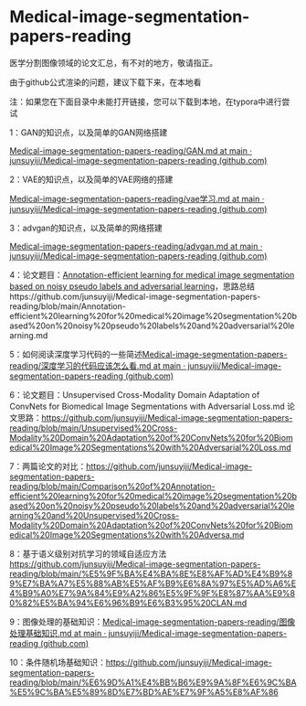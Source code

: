 # Medical-image-segmentation-papers-reading
医学分割图像领域的论文汇总，有不对的地方，敬请指正。

由于github公式渲染的问题，建议下载下来，在本地看

注：如果您在下面目录中未能打开链接，您可以下载到本地，在typora中进行尝试

1：GAN的知识点，以及简单的GAN网络搭建

[Medical-image-segmentation-papers-reading/GAN.md at main · junsuyiji/Medical-image-segmentation-papers-reading (github.com)](https://github.com/junsuyiji/Medical-image-segmentation-papers-reading/blob/main/GAN.md)

2：VAE的知识点，以及简单的VAE网络的搭建

[Medical-image-segmentation-papers-reading/vae学习.md at main · junsuyiji/Medical-image-segmentation-papers-reading (github.com)](https://github.com/junsuyiji/Medical-image-segmentation-papers-reading/blob/main/vae学习.md)

3：advgan的知识点，以及简单的网络搭建

[Medical-image-segmentation-papers-reading/advgan.md at main · junsuyiji/Medical-image-segmentation-papers-reading (github.com)](https://github.com/junsuyiji/Medical-image-segmentation-papers-reading/blob/main/advgan.md)

4：论文题目：[Annotation-efficient learning for medical image segmentation based on noisy pseudo labels and adversarial learning](https://ieeexplore.ieee.org/abstract/document/9309350/)，思路总结https://github.com/junsuyiji/Medical-image-segmentation-papers-reading/blob/main/Annotation-efficient%20learning%20for%20medical%20image%20segmentation%20based%20on%20noisy%20pseudo%20labels%20and%20adversarial%20learning.md



5：如何阅读深度学习代码的一些简述[Medical-image-segmentation-papers-reading/深度学习的代码应该怎么看.md at main · junsuyiji/Medical-image-segmentation-papers-reading (github.com)](https://github.com/junsuyiji/Medical-image-segmentation-papers-reading/blob/main/深度学习的代码应该怎么看.md)



6：论文题目：Unsupervised Cross-Modality Domain Adaptation of ConvNets for Biomedical Image Segmentations with Adversarial Loss.md
论文思路：https://github.com/junsuyiji/Medical-image-segmentation-papers-reading/blob/main/Unsupervised%20Cross-Modality%20Domain%20Adaptation%20of%20ConvNets%20for%20Biomedical%20Image%20Segmentations%20with%20Adversarial%20Loss.md



7：两篇论文的对比：https://github.com/junsuyiji/Medical-image-segmentation-papers-reading/blob/main/Comparison%20of%20Annotation-efficient%20learning%20for%20medical%20image%20segmentation%20based%20on%20noisy%20pseudo%20labels%20and%20adversarial%20learning%20and%20Unsupervised%20Cross-Modality%20Domain%20Adaptation%20of%20ConvNets%20for%20Biomedical%20Image%20Segmentations%20with%20Adversa.md



8：基于语义级别对抗学习的领域自适应方法 https://github.com/junsuyiji/Medical-image-segmentation-papers-reading/blob/main/%E5%9F%BA%E4%BA%8E%E8%AF%AD%E4%B9%89%E7%BA%A7%E5%88%AB%E5%AF%B9%E6%8A%97%E5%AD%A6%E4%B9%A0%E7%9A%84%E9%A2%86%E5%9F%9F%E8%87%AA%E9%80%82%E5%BA%94%E6%96%B9%E6%B3%95%20CLAN.md



9：图像处理的基础知识：[Medical-image-segmentation-papers-reading/图像处理基础知识.md at main · junsuyiji/Medical-image-segmentation-papers-reading (github.com)](https://github.com/junsuyiji/Medical-image-segmentation-papers-reading/blob/main/图像处理基础知识.md)

10：条件随机场基础知识：https://github.com/junsuyiji/Medical-image-segmentation-papers-reading/blob/main/%E6%9D%A1%E4%BB%B6%E9%9A%8F%E6%9C%BA%E5%9C%BA%E5%89%8D%E7%BD%AE%E7%9F%A5%E8%AF%86
